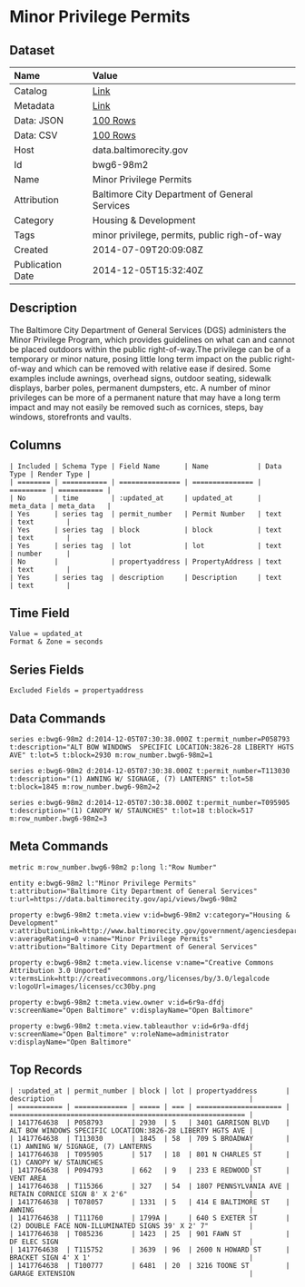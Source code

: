 # Minor Privilege Permits

## Dataset

| Name | Value |
| :--- | :---- |
| Catalog | [Link](https://catalog.data.gov/dataset/minor-privilege-permits-88139) |
| Metadata | [Link](https://data.baltimorecity.gov/api/views/bwg6-98m2) |
| Data: JSON | [100 Rows](https://data.baltimorecity.gov/api/views/bwg6-98m2/rows.json?max_rows=100) |
| Data: CSV | [100 Rows](https://data.baltimorecity.gov/api/views/bwg6-98m2/rows.csv?max_rows=100) |
| Host | data.baltimorecity.gov |
| Id | bwg6-98m2 |
| Name | Minor Privilege Permits |
| Attribution | Baltimore City Department of General Services |
| Category | Housing & Development |
| Tags | minor privilege, permits, public righ-of-way |
| Created | 2014-07-09T20:09:08Z |
| Publication Date | 2014-12-05T15:32:40Z |

## Description

The Baltimore City Department of General Services (DGS) administers the Minor Privilege Program, which provides guidelines on what can and cannot be placed outdoors within the public right-of-way.The privilege can be of a temporary or minor nature, posing little long term impact on the public right-of-way and which can be removed with relative ease if desired. Some examples include awnings, overhead signs, outdoor seating, sidewalk displays, barber poles, permanent dumpsters, etc. A number of minor privileges can be more of a permanent nature that may have a long term impact and may not easily be removed such as cornices, steps, bay windows, storefronts and vaults.

## Columns

```ls
| Included | Schema Type | Field Name      | Name            | Data Type | Render Type |
| ======== | =========== | =============== | =============== | ========= | =========== |
| No       | time        | :updated_at     | updated_at      | meta_data | meta_data   |
| Yes      | series tag  | permit_number   | Permit Number   | text      | text        |
| Yes      | series tag  | block           | block           | text      | text        |
| Yes      | series tag  | lot             | lot             | text      | number      |
| No       |             | propertyaddress | PropertyAddress | text      | text        |
| Yes      | series tag  | description     | Description     | text      | text        |
```

## Time Field

```ls
Value = updated_at
Format & Zone = seconds
```

## Series Fields

```ls
Excluded Fields = propertyaddress
```

## Data Commands

```ls
series e:bwg6-98m2 d:2014-12-05T07:30:38.000Z t:permit_number=P058793 t:description="ALT BOW WINDOWS  SPECIFIC LOCATION:3826-28 LIBERTY HGTS AVE" t:lot=5 t:block=2930 m:row_number.bwg6-98m2=1

series e:bwg6-98m2 d:2014-12-05T07:30:38.000Z t:permit_number=T113030 t:description="(1) AWNING W/ SIGNAGE, (7) LANTERNS" t:lot=58 t:block=1845 m:row_number.bwg6-98m2=2

series e:bwg6-98m2 d:2014-12-05T07:30:38.000Z t:permit_number=T095905 t:description="(1) CANOPY W/ STAUNCHES" t:lot=18 t:block=517 m:row_number.bwg6-98m2=3
```

## Meta Commands

```ls
metric m:row_number.bwg6-98m2 p:long l:"Row Number"

entity e:bwg6-98m2 l:"Minor Privilege Permits" t:attribution="Baltimore City Department of General Services" t:url=https://data.baltimorecity.gov/api/views/bwg6-98m2

property e:bwg6-98m2 t:meta.view v:id=bwg6-98m2 v:category="Housing & Development" v:attributionLink=http://www.baltimorecity.gov/government/agenciesdepartments/generalservices/minorprivilege.aspx v:averageRating=0 v:name="Minor Privilege Permits" v:attribution="Baltimore City Department of General Services"

property e:bwg6-98m2 t:meta.view.license v:name="Creative Commons Attribution 3.0 Unported" v:termsLink=http://creativecommons.org/licenses/by/3.0/legalcode v:logoUrl=images/licenses/cc30by.png

property e:bwg6-98m2 t:meta.view.owner v:id=6r9a-dfdj v:screenName="Open Baltimore" v:displayName="Open Baltimore"

property e:bwg6-98m2 t:meta.view.tableauthor v:id=6r9a-dfdj v:screenName="Open Baltimore" v:roleName=administrator v:displayName="Open Baltimore"
```

## Top Records

```ls
| :updated_at | permit_number | block | lot | propertyaddress       | description                                                | 
| =========== | ============= | ===== | === | ===================== | ========================================================== | 
| 1417764638  | P058793       | 2930  | 5   | 3401 GARRISON BLVD    | ALT BOW WINDOWS SPECIFIC LOCATION:3826-28 LIBERTY HGTS AVE | 
| 1417764638  | T113030       | 1845  | 58  | 709 S BROADWAY        | (1) AWNING W/ SIGNAGE, (7) LANTERNS                        | 
| 1417764638  | T095905       | 517   | 18  | 801 N CHARLES ST      | (1) CANOPY W/ STAUNCHES                                    | 
| 1417764638  | P094793       | 662   | 9   | 233 E REDWOOD ST      | VENT AREA                                                  | 
| 1417764638  | T115366       | 327   | 54  | 1807 PENNSYLVANIA AVE | RETAIN CORNICE SIGN 8' X 2'6"                              | 
| 1417764638  | T078057       | 1331  | 5   | 414 E BALTIMORE ST    | AWNING                                                     | 
| 1417764638  | T111760       | 1799A |     | 640 S EXETER ST       | (2) DOUBLE FACE NON-ILLUMINATED SIGNS 39' X 2' 7"          | 
| 1417764638  | T085236       | 1423  | 25  | 901 FAWN ST           | DF ELEC SIGN                                               | 
| 1417764638  | T115752       | 3639  | 96  | 2600 N HOWARD ST      | BRACKET SIGN 4' X 1'                                       | 
| 1417764638  | T100777       | 6481  | 20  | 3216 TOONE ST         | GARAGE EXTENSION                                           | 
```